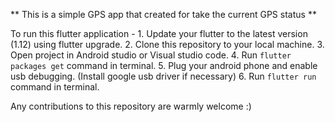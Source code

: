 ** This is a simple GPS app that created for take the current GPS status **

To run this flutter application -
    1. Update your flutter to the latest version (1.12) using flutter upgrade.
    2. Clone this repository to your local machine.
    3. Open project in Android studio or Visual studio code.
    4. Run `flutter packages get` command in terminal.
    5. Plug your android phone and enable usb debugging. (Install google usb driver if necessary)
    6. Run `flutter run` command in terminal.

Any contributions to this repository are warmly welcome :)